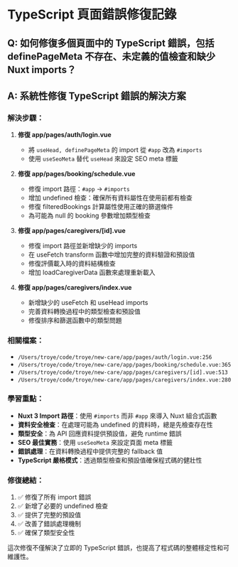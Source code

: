 # TypeScript 頁面錯誤修復記錄

## Q: 如何修復多個頁面中的 TypeScript 錯誤，包括 definePageMeta 不存在、未定義的值檢查和缺少 Nuxt imports？

## A: 系統性修復 TypeScript 錯誤的解決方案

### 解決步驟：

1. **修復 app/pages/auth/login.vue**
   - 將 `useHead, definePageMeta` 的 import 從 `#app` 改為 `#imports`
   - 使用 `useSeoMeta` 替代 `useHead` 來設定 SEO meta 標籤

2. **修復 app/pages/booking/schedule.vue**
   - 修復 import 路徑：`#app` → `#imports`
   - 增加 undefined 檢查：確保所有資料屬性在使用前都有檢查
   - 修復 filteredBookings 計算屬性使用正確的篩選條件
   - 為可能為 null 的 booking 參數增加類型檢查

3. **修復 app/pages/caregivers/[id].vue**
   - 修復 import 路徑並新增缺少的 imports
   - 在 useFetch transform 函數中增加完整的資料驗證和預設值
   - 修復評價載入時的資料結構檢查
   - 增加 loadCaregiverData 函數來處理重新載入

4. **修復 app/pages/caregivers/index.vue**
   - 新增缺少的 useFetch 和 useHead imports
   - 完善資料轉換過程中的類型檢查和預設值
   - 修復排序和篩選函數中的類型問題

### 相關檔案：

- `/Users/troye/code/troye/new-care/app/pages/auth/login.vue:256`
- `/Users/troye/code/troye/new-care/app/pages/booking/schedule.vue:365`
- `/Users/troye/code/troye/new-care/app/pages/caregivers/[id].vue:513`
- `/Users/troye/code/troye/new-care/app/pages/caregivers/index.vue:280`

### 學習重點：

- **Nuxt 3 Import 路徑**：使用 `#imports` 而非 `#app` 來導入 Nuxt 組合式函數
- **資料安全檢查**：在處理可能為 undefined 的資料時，總是先檢查存在性
- **類型安全**：為 API 回應資料提供預設值，避免 runtime 錯誤
- **SEO 最佳實務**：使用 `useSeoMeta` 來設定頁面 meta 標籤
- **錯誤處理**：在資料轉換過程中提供完整的 fallback 值
- **TypeScript 嚴格模式**：透過類型檢查和預設值確保程式碼的健壯性

### 修復總結：

1. ✅ 修復了所有 import 錯誤
2. ✅ 新增了必要的 undefined 檢查
3. ✅ 提供了完整的預設值
4. ✅ 改善了錯誤處理機制
5. ✅ 確保了類型安全性

這次修復不僅解決了立即的 TypeScript 錯誤，也提高了程式碼的整體穩定性和可維護性。